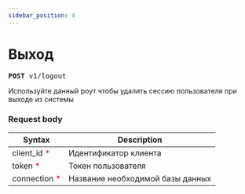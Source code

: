 ```yaml
---
sidebar_position: 4
---
```

# Выход

<pre>
<b>POST</b> v1/logout
</pre>

Используйте данный роут чтобы удалить сессию пользователя при выходе из системы

### Request body
| Syntax                                    | Description                                                   |
| ----------------------------------------- | ------------------------------------------------------------- |
| client_id <font color="red">*</font>      | Идентификатор клиента                                         |
| token  <font color="red">*</font>         | Токен пользователя                                            |
| connection  <font color="red">*</font>    | Название необходимой базы данных                              |
